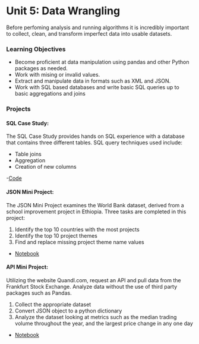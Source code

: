 # Unit 5: Data Wrangling

Before perfoming analysis and running algorithms it is incredibly important to collect, clean, and transform imperfect data into usable datasets. 

### Learning Objectives
- Become proficient at data manipulation using pandas and other Python packages as needed.
- Work with mising or invalid values.
- Extract and manipulate data in formats such as XML and JSON.
- Work with SQL based databases and write basic SQL queries up to basic aggregations and joins

### Projects
#### SQL Case Study:
The SQL Case Study provides hands on SQL experience with a database that contains three different tables. 
SQL query techniques used include:
- Table joins
- Aggregation
- Creation of new columns

-[Code](https://github.com/pelusok/data_wrangling/blob/master/sqlminiproj_kp_update.sql)
#### JSON Mini Project:
The JSON Mini Project examines the World Bank dataset, derived from a school improvement project in Ethiopia. 
Three tasks are completed in this project:
1. Identify the top 10 countries with the most projects
2. Identify the top 10 project themes
3. Find and replace missing project theme name values

- [Notebook](https://github.com/pelusok/data_wrangling/blob/master/JSON_final.ipynb)
#### API Mini Project:
Utilizing the website Quandl.com, request an API and pull data from the Frankfurt Stock Exchange. Analyze data without the use of third party packages such as Pandas.
1. Collect the appropriate dataset
2. Convert JSON object to a python dictionary
3. Analyze the dataset looking at metrics such as the median trading volume throughout the year, and the largest price change in any one day
- [Notebook](https://github.com/pelusok/data_wrangling/blob/master/API_KP.ipynb)
